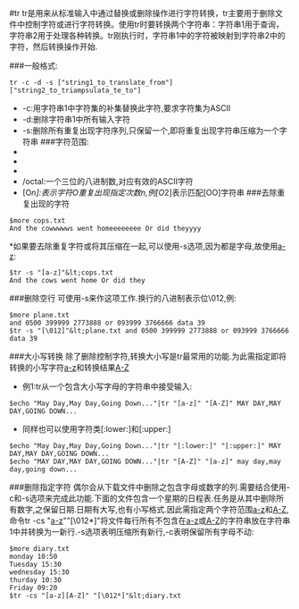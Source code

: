 #tr
tr是用来从标准输入中通过替换或删除操作进行字符转换，tr主要用于删除文件中控制字符或进行字符转换。使用tr时要转换两个字符串：字符串1用于查询，字符串2用于处理各种转换。tr刚执行时，字符串1中的字符被映射到字符串2中的字符，然后转换操作开始.

###一般格式:
  ```shell
  tr -c -d -s ["string1_to_translate_from"] ["string2_to_triampsulata_te_to"]
  ```
  + -c:用字符串1中字符集的补集替换此字符,要求字符集为ASCII 
  + -d:删除字符串1中所有输入字符 
  + -s:删除所有重复出现字符序列,只保留一个,即将重复出现字符串压缩为一个字符串
###字符范围:
  + [a-z]:a-z内的字符组成的字符串 
  + [A-Z]:A-Z内的字符组成的字符串 
  + [0-9]:数字串 
  + /octal:一个三位的八进制数,对应有效的ASCII字符 
  + \[O*n\]:表示字符O重复出现指定次数n,例[O*2]表示匹配[OO]字符串
###去除重复出现的字符
```
$more cops.txt
And the cowwwwws went homeeeeeeee Or did theyyyy
```
*如果要去除重复字符或将其压缩在一起,可以使用-s选项,因为都是字母,故使用[a-z]: 
```
$tr -s "[a-z]"&lt;cops.txt 
And the cows went home Or did they
```
###删除空行
可使用-s来作这项工作.换行的八进制表示位\012,例: 
```
$more plane.txt 
and 0500 399999 2773888 or 093999 3766666 data 39
$tr -s "[\012]"&lt;plane.txt and 0500 399999 2773888 or 093999 3766666 data 39
```
###大小写转换
   除了删除控制字符,转换大小写是tr最常用的功能.为此需指定即将转换的小写字符[a-z]和转换结果[A-Z]
  + 例1:tr从一个包含大小写字母的字符串中接受输入:
```
$echo "May Day,May Day,Going Down..."|tr "[a-z]" "[A-Z]" MAY DAY,MAY DAY,GOING DOWN...
```
 + 同样也可以使用字符类[:lower:]和[:upper:] 
```
$echo "May Day,May Day,Going Down..."|tr "[:lower:]" "[:upper:]" MAY DAY,MAY DAY,GOING DOWN...
$echo "MAY DAY,MAY DAY,GOING DOWN..."|tr "[A-Z]" "[a-z]" may day,may day,going down...
```
###删除指定字符
    偶尔会从下载文件中删除之包含字母或数字的列.需要结合使用-c和-s选项来完成此功能.下面的文件包含一个星期的日程表.任务是从其中删除所有数字,之保留日期.日期有大写,也有小写格式.因此需指定两个字符范围[a-z]和[A-Z],命令tr -cs "[a-z][A-Z]""[\012*]"将文件每行所有不包含在[a-z]或[A-Z]的字符串放在字符串1中并转换为一新行.-s选项表明压缩所有新行,-c表明保留所有字母不动:
```
$more diary.txt
monday 10:50 
Tuesday 15:30 
wednesday 15:30 
thurday 10:30 
Friday 09:20
$tr -cs "[a-z][A-Z]" "[\012*]"&lt;diary.txt
```
